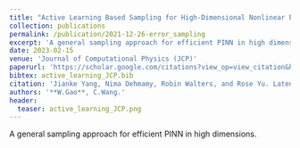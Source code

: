 ```yaml
---
title: "Active Learning Based Sampling for High-Dimensional Nonlinear Partial Differential Equations"
collection: publications
permalink: /publication/2021-12-26-error_sampling
excerpt: 'A general sampling approach for efficient PINN in high dimensions.'
date: 2023-02-15
venue: 'Journal of Computational Physics (JCP)'
paperurl: 'https://scholar.google.com/citations?view_op=view_citation&hl=en&user=te4HWo0AAAAJ&citation_for_view=te4HWo0AAAAJ:u5HHmVD_uO8C'
bibtex: active_learning_JCP.bib
citation: 'Jianke Yang, Nima Dehmamy, Robin Walters, and Rose Yu. Latent space symmetry discovery. International Conference on Machine Learning, 2024.'
authors: '**W.Gao**, C.Wang.'
header:
  teaser: active_learning_JCP.png
---
```

A general sampling approach for efficient PINN in high dimensions.

